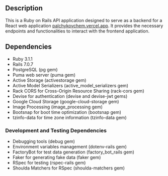 ## Description

This is a Ruby on Rails API application designed to serve as a backend for a React web application [palchykovchem.vercel.app](https://palchykovchem.vercel.app/). It provides the necessary endpoints and functionalities to interact with the frontend application.

## Dependencies

- Ruby 3.1.1
- Rails 7.0.7
- PostgreSQL (pg gem)
- Puma web server (puma gem)
- Active Storage (activestorage gem)
- Active Model Serializers (active_model_serializers gem)
- Rack CORS for Cross-Origin Resource Sharing (rack-cors gem)
- Devise for authentication (devise and devise-jwt gems)
- Google Cloud Storage (google-cloud-storage gem)
- Image Processing (image_processing gem)
- Bootsnap for boot time optimization (bootsnap gem)
- tzinfo-data for time zone information (tzinfo-data gem)

### Development and Testing Dependencies

- Debugging tools (debug gem)
- Environment variables management (dotenv-rails gem)
- FactoryBot for test data generation (factory_bot_rails gem)
- Faker for generating fake data (faker gem)
- RSpec for testing (rspec-rails gem)
- Shoulda Matchers for RSpec (shoulda-matchers gem)
